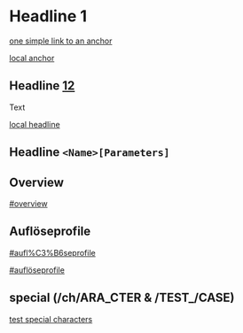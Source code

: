 # Headline 1

[one simple link to an anchor](anchor2_valid.md#headline-22)

[local anchor](#headline-12)

<!--- pyml disable-next-line no-inline-html -->
## Headline <u>12</u>

Text

[local headline](#headline--nameparameters)

## Headline  `<Name>[Parameters]`

## Overview

[#overview](#overview)

## Auflöseprofile

[#aufl%C3%B6seprofile](#aufl%C3%B6seprofile)

[#auflöseprofile](#auflöseprofile)

## special (/ch/ARA_CTER & /TEST_/CASE)

[test special characters](#special-chara_cter--test_case)
